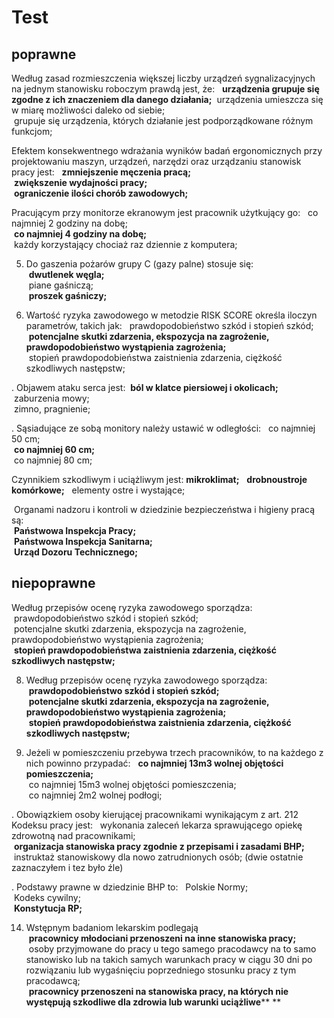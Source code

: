 








# Test

## poprawne
Według zasad rozmieszczenia większej liczby urządzeń sygnalizacyjnych na jednym stanowisku roboczym prawdą jest, że: 
 **urządzenia grupuje się zgodne z ich znaczeniem dla danego działania;** 
 urządzenia umieszcza się w miarę możliwości daleko od siebie;  
 grupuje się urządzenia, których działanie jest podporządkowane różnym funkcjom;

Efektem konsekwentnego wdrażania wyników badań ergonomicznych przy projektowaniu maszyn, urządzeń, narzędzi oraz urządzaniu stanowisk pracy jest: 
 **zmniejszenie męczenia pracą;**  
 **zwiększenie wydajności pracy;**  
 **ograniczenie ilości chorób zawodowych;**
 

Pracującym przy monitorze ekranowym jest pracownik użytkujący go: 
 co najmniej 2 godziny na dobę;  
 **co najmniej 4 godziny na dobę;**  
 każdy korzystający chociaż raz dziennie z komputera;

5. Do gaszenia pożarów grupy C (gazy palne) stosuje się:  
 **dwutlenek węgla;**  
 piane gaśniczą;  
 **proszek gaśniczy;**


7. Wartość ryzyka zawodowego w metodzie RISK SCORE określa iloczyn parametrów, takich jak: 
 prawdopodobieństwo szkód i stopień szkód;  
 **potencjalne skutki zdarzenia, ekspozycja na zagrożenie, prawdopodobieństwo wystąpienia zagrożenia;**  
 stopień prawdopodobieństwa zaistnienia zdarzenia, ciężkość szkodliwych następstw;



. Objawem ataku serca jest:
 **ból w klatce piersiowej i okolicach;**  
 zaburzenia mowy;  
 zimno, pragnienie;


. Sąsiadujące ze sobą monitory należy ustawić w odległości: 
 co najmniej 50 cm;  
 **co najmniej 60 cm;**  
 co najmniej 80 cm;

Czynnikiem szkodliwym i uciążliwym jest:
**mikroklimat;**   
**drobnoustroje komórkowe;**   
elementy ostre i wystające;


 Organami nadzoru i kontroli w dziedzinie bezpieczeństwa i higieny pracą są:   
 **Państwowa Inspekcja Pracy;**  
 **Państwowa Inspekcja Sanitarna;**  
 **Urząd Dozoru Technicznego;**





## niepoprawne




 Według przepisów ocenę ryzyka zawodowego sporządza:   
 prawdopodobieństwo szkód i stopień szkód;  
 potencjalne skutki zdarzenia, ekspozycja na zagrożenie, prawdopodobieństwo wystąpienia zagrożenia;  
 **stopień prawdopodobieństwa zaistnienia zdarzenia, ciężkość szkodliwych następstw;**

8. Według przepisów ocenę ryzyka zawodowego sporządza:  
 **prawdopodobieństwo szkód i stopień szkód;**  
 **potencjalne skutki zdarzenia, ekspozycja na zagrożenie, prawdopodobieństwo wystąpienia zagrożenia;**  
 **stopień prawdopodobieństwa zaistnienia zdarzenia, ciężkość szkodliwych następstw;**


10. Jeżeli w pomieszczeniu przebywa trzech pracowników, to na każdego z nich powinno przypadać: 
 **co najmniej 13m3 wolnej objętości pomieszczenia;**  
 co najmniej 15m3 wolnej objętości pomieszczenia;  
 co najmniej 2m2 wolnej podłogi;

. Obowiązkiem osoby kierującej pracownikami wynikającym z art. 212 Kodeksu pracy jest: 
 wykonania zaleceń lekarza sprawującego opiekę zdrowotną nad pracownikami;  
 **organizacja stanowiska pracy zgodnie z przepisami i zasadami BHP;**  
 instruktaż stanowiskowy dla nowo zatrudnionych osób;
(dwie ostatnie zaznaczyłem i tez było źle)






. Podstawy prawne w dziedzinie BHP to: 
 Polskie Normy;  
 Kodeks cywilny;  
 **Konstytucja RP;**


14. Wstępnym badaniom lekarskim podlegają  
 **pracownicy młodociani przenoszeni na inne stanowiska pracy;**  
 osoby przyjmowane do pracy u tego samego pracodawcy na to samo stanowisko lub na takich samych warunkach pracy w ciągu 30 dni po rozwiązaniu lub wygaśnięciu poprzedniego stosunku pracy z tym pracodawcą;  
 **pracownicy przenoszeni na stanowiska pracy, na których nie występują szkodliwe dla zdrowia lub warunki uciążliwe****
**








